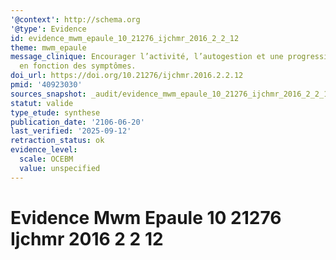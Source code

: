 ```yaml
---
'@context': http://schema.org
'@type': Evidence
id: evidence_mwm_epaule_10_21276_ijchmr_2016_2_2_12
theme: mwm_epaule
message_clinique: Encourager l’activité, l’autogestion et une progression graduée
  en fonction des symptômes.
doi_url: https://doi.org/10.21276/ijchmr.2016.2.2.12
pmid: '40923030'
sources_snapshot: _audit/evidence_mwm_epaule_10_21276_ijchmr_2016_2_2_12.json
statut: valide
type_etude: synthese
publication_date: '2106-06-20'
last_verified: '2025-09-12'
retraction_status: ok
evidence_level:
  scale: OCEBM
  value: unspecified
---
```

# Evidence Mwm Epaule 10 21276 Ijchmr 2016 2 2 12


